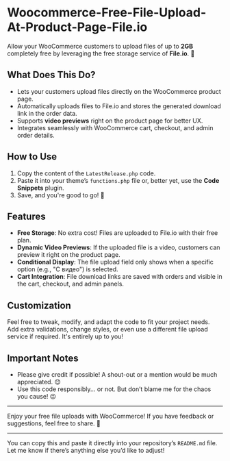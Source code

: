 <h1><strong>Woocommerce-Free-File-Upload-At-Product-Page-File.io</strong></h1><p>Allow your WooCommerce customers to upload files of up to <strong>2GB</strong> completely free by leveraging the free storage service of <strong>File.io</strong>. 🎉</p><h2><strong>What Does This Do?</strong></h2><ul><li>Lets your customers upload files directly on the WooCommerce product page.</li><li>Automatically uploads files to File.io and stores the generated download link in the order data.</li><li>Supports <strong>video previews</strong> right on the product page for better UX.</li><li>Integrates seamlessly with WooCommerce cart, checkout, and admin order details.</li></ul><h2><strong>How to Use</strong></h2><ol><li>Copy the content of the <code>LatestRelease.php</code> code.</li><li>Paste it into your theme’s <code>functions.php</code> file or, better yet, use the <strong>Code Snippets</strong> plugin.</li><li>Save, and you're good to go! 🚀</li></ol><h2><strong>Features</strong></h2><ul><li><strong>Free Storage</strong>: No extra cost! Files are uploaded to File.io with their free plan.</li><li><strong>Dynamic Video Previews</strong>: If the uploaded file is a video, customers can preview it right on the product page.</li><li><strong>Conditional Display</strong>: The file upload field only shows when a specific option (e.g., "С видео") is selected.</li><li><strong>Cart Integration</strong>: File download links are saved with orders and visible in the cart, checkout, and admin panels.</li></ul><h2><strong>Customization</strong></h2><p>Feel free to tweak, modify, and adapt the code to fit your project needs. Add extra validations, change styles, or even use a different file upload service if required. It's entirely up to you!</p><h2><strong>Important Notes</strong></h2><ul><li>Please give credit if possible! A shout-out or a mention would be much appreciated. 😊</li><li>Use this code responsibly... or not. But don’t blame me for the chaos you cause! 😉</li></ul><hr><p>Enjoy your free file uploads with WooCommerce! If you have feedback or suggestions, feel free to share. 🚀</p><hr><p>You can copy this and paste it directly into your repository’s <code>README.md</code> file. Let me know if there’s anything else you’d like to adjust!</p>
